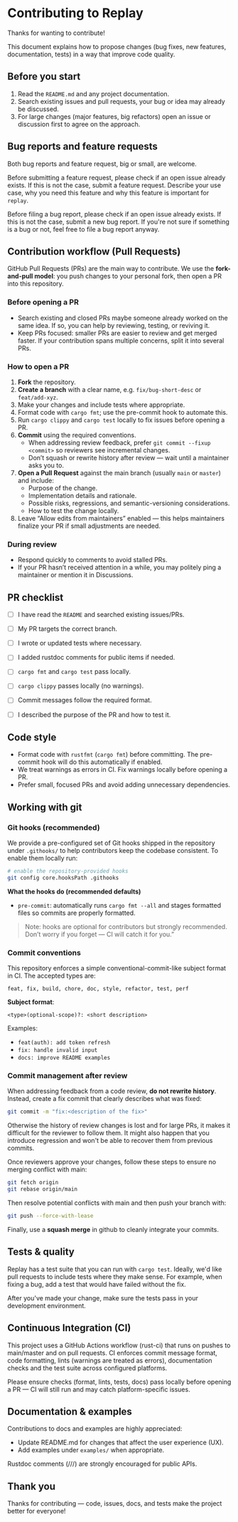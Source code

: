 # Contributing to Replay

Thanks for wanting to contribute!

This document explains how to propose changes (bug fixes, new features, documentation, tests) in a way that improve code quality.


## Before you start

1. Read the `README.md` and any project documentation.
2. Search existing issues and pull requests, your bug or idea may already be discussed.
3. For large changes (major features, big refactors) open an issue or discussion first to agree on the approach.


## Bug reports and feature requests

Both bug reports and feature request, big or small, are welcome.

Before submitting a feature request, please check if an open issue already exists. If this is not the case, submit a feature request. Describe your use case, why you need this feature and why this feature is important for `replay`.

Before filing a bug report, please check if an open issue already exists. If this is not the case, submit a new bug report. If you're not sure if something is a bug or not, feel free to file a bug report anyway.


## Contribution workflow (Pull Requests)

GitHub Pull Requests (PRs) are the main way to contribute. We use the **fork-and-pull model**: you push changes to your personal fork, then open a PR into this repository.

### Before opening a PR
- Search existing and closed PRs maybe someone already worked on the same idea. If so, you can help by reviewing, testing, or reviving it.
- Keep PRs focused: smaller PRs are easier to review and get merged faster. If your contribution spans multiple concerns, split it into several PRs.

### How to open a PR
1. **Fork** the repository.
2. **Create a branch** with a clear name, e.g. `fix/bug-short-desc` or `feat/add-xyz`.
3. Make your changes and include tests where appropriate.
4. Format code with `cargo fmt`; use the pre-commit hook to automate this.
5. Run `cargo clippy` and `cargo test` locally to fix issues before opening a PR.
6. **Commit** using the required conventions.
   - When addressing review feedback, prefer `git commit --fixup <commit>` so reviewers see incremental changes.
   - Don’t squash or rewrite history after review — wait until a maintainer asks you to.
7. **Open a Pull Request** against the main branch (usually `main` or `master`) and include:
   - Purpose of the change.
   - Implementation details and rationale.
   - Possible risks, regressions, and semantic-versioning considerations.
   - How to test the change locally.
8. Leave “Allow edits from maintainers” enabled — this helps maintainers finalize your PR if small adjustments are needed.

### During review
- Respond quickly to comments to avoid stalled PRs.
- If your PR hasn’t received attention in a while, you may politely ping a maintainer or mention it in Discussions.


## PR checklist

* [ ] I have read the `README` and searched existing issues/PRs.
* [ ] My PR targets the correct branch.
* [ ] I wrote or updated tests where necessary.
* [ ] I added rustdoc comments for public items if needed.
* [ ] `cargo fmt` and `cargo test` pass locally.
* [ ] `cargo clippy` passes locally (no warnings).
* [ ] Commit messages follow the required format.
* [ ] I described the purpose of the PR and how to test it.


## Code style

* Format code with `rustfmt` (`cargo fmt`) before committing. The pre-commit hook will do this automatically if enabled.
* We treat warnings as errors in CI. Fix warnings locally before opening a PR.
* Prefer small, focused PRs and avoid adding unnecessary dependencies.

## Working with git
### Git hooks (recommended)

We provide a pre-configured set of Git hooks shipped in the repository under `.githooks/` to help contributors keep the codebase consistent. To enable them locally run:

```sh
# enable the repository-provided hooks
git config core.hooksPath .githooks
```

**What the hooks do (recommended defaults)**

* `pre-commit`: automatically runs `cargo fmt --all` and stages formatted files so commits are properly formatted.



> Note: hooks are optional for contributors but strongly recommended. Don’t worry if you forget — CI will catch it for you.”

### Commit conventions

This repository enforces a simple conventional-commit-like subject format in CI. The accepted types are:

```
feat, fix, build, chore, doc, style, refactor, test, perf
```

**Subject format**:

```
<type>(optional-scope)?: <short description>
```

Examples:

* `feat(auth): add token refresh`
* `fix: handle invalid input`
* `docs: improve README examples`


### Commit management after review

When addressing feedback from a code review, **do not rewrite history**. Instead, create a fix commit that clearly describes what was fixed:

```sh
git commit -m "fix:<description of the fix>"
```

Otherwise the history of review changes is lost and for large PRs, it makes it difficult for the reviewer to follow them. It might also happen that you introduce regression and won't be able to recover them from previous commits.

Once reviewers approve your changes, follow these steps to ensure no merging conflict with main:

```sh
git fetch origin
git rebase origin/main
```

Then resolve potential conflicts with main and then push your branch with:
```sh
git push --force-with-lease
```

Finally, use a **squash merge** in github to cleanly integrate your commits.
## Tests & quality
Replay has a test suite that you can run with `cargo test`. Ideally, we'd like pull requests to include tests where they make sense. For example, when fixing a bug, add a test that would have failed without the fix.

After you've made your change, make sure the tests pass in your development environment.


## Continuous Integration (CI)

This project uses a GitHub Actions workflow (rust-ci) that runs on pushes to main/master and on pull requests. CI enforces commit message format, code formatting, lints (warnings are treated as errors), documentation checks and the test suite across configured platforms.

Please ensure checks (format, lints, tests, docs) pass locally before opening a PR — CI will still run and may catch platform-specific issues.





## Documentation & examples

Contributions to docs and examples are highly appreciated:

* Update README.md for changes that affect the user experience (UX).
* Add examples under `examples/` when appropriate.

Rustdoc comments (///) are strongly encouraged for public APIs.


## Thank you

Thanks for contributing — code, issues, docs, and tests make the project better for everyone!
